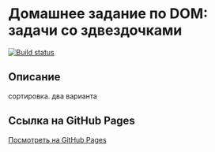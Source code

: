 # Домашнее задание по DOM: задачи со здвездочками 

[![Build status](https://ci.appveyor.com/api/projects/status/github/chernikov-frontend/ahj-homeworks-dom-2?branch=master&svg=true)](https://ci.appveyor.com/project/chernikov-frontend/ahj-homeworks-dom-2)

## Описание
сортировка. два варианта

## Ссылка на GitHub Pages
[Посмотреть на GitHub Pages](https://chernikov-frontend.github.io/ahj-homeworks-dom-2/)
